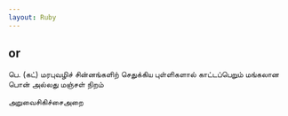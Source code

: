 ```yaml
---
layout: Ruby
---
```

## or  
பெ. (கட்) மரபுவழிச் சின்னங்களிற் செதுக்கிய புள்ளிகளால் காட்டப்பெறும் மங்கலான பொன் அல்லது மஞ்சள் நிறம்  
  
அறுவைசிகிச்சைஅறை